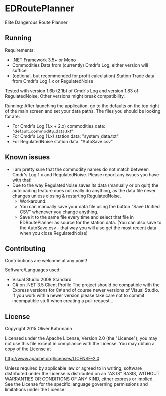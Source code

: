 # EDRoutePlanner
Elite Dangerous Route Planner

## Running
Requirements:
* .NET Framework 3.5+ or Mono
* Commodities Data from (currently) Cmdr's Log, either version will suffice
* (optional, but recommended for profit calculation) Station Trade data from Cmdr's Log 1.x or RegulatedNoise

Tested with version 1.6b (2.1b) of Cmdr's Log and version 1.83 of RegulatedNoise. Other versions might break compatibility.

Running:
After launching the application, go to the defaults on the top right of the main screen and set your data paths.
The files you should be looking for are:
* For Cmdr's Log (1.x + 2.x) commodities data: "default_commodity_data.txt"
* For Cmdr's Log (1.x) station data: "system_data.txt"
* For RegulatedNoise station data: "AutoSave.csv"

## Known issues
* I am pretty sure that the commodity names do not match between Cmdr's Log 1.x and RegulatedNoise. Please report any issues you have with that!
* Due to the way RegulatedNoise saves its data (manually or on quit) the autoloading feature does not really do anything, as the data file never changes unless closing & restarting RegulatedNoise.
  * Workaround:
  * You can manually save your data file using the button "Save Unified CSV" whenever you change anything.
  * Save it to the same file every time and select that file in EDRoutePlanner as source for the station data. (You can also save to the AutoSave.csv - that way you will also get the most recent data when you close RegulatedNoise)

## Contributing
Contributions are welcome at any point!

Software/Languages used:
* Visual Studio 2008 Standard
* C# on .NET 3.5 Client Profile
The project should be compatible with the Express versions for C# and of course newer versions of Visual Studio.
If you work with a newer version please take care not to commit incompatible stuff when creating a pull request...


## License
Copyright 2015 Oliver Kahrmann

Licensed under the Apache License, Version 2.0 (the "License");
you may not use this file except in compliance with the License.
You may obtain a copy of the License at

   http://www.apache.org/licenses/LICENSE-2.0

Unless required by applicable law or agreed to in writing, software
distributed under the License is distributed on an "AS IS" BASIS,
WITHOUT WARRANTIES OR CONDITIONS OF ANY KIND, either express or implied.
See the License for the specific language governing permissions and
limitations under the License.
